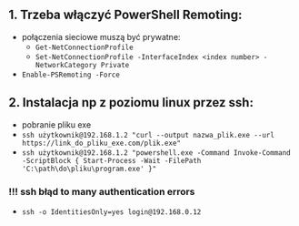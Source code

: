 ## 1. Trzeba włączyć PowerShell Remoting:
- połączenia sieciowe muszą być prywatne:
  - `Get-NetConnectionProfile`
  - `Set-NetConnectionProfile -InterfaceIndex <index number> -NetworkCategory Private`
- `Enable-PSRemoting -Force`
## 2. Instalacja np z poziomu linux przez ssh:
- pobranie pliku exe
- `ssh użytkownik@192.168.1.2 "curl --output nazwa_plik.exe --url https://link_do_pliku_exe.com/plik.exe"`
- `ssh użytkownik@192.168.1.2 "powershell.exe -Command Invoke-Command -ScriptBlock { Start-Process -Wait -FilePath 'C:\path\do\pliku\program.exe' }"`


### !!! ssh błąd to many authentication errors
- `ssh -o IdentitiesOnly=yes login@192.168.0.12`